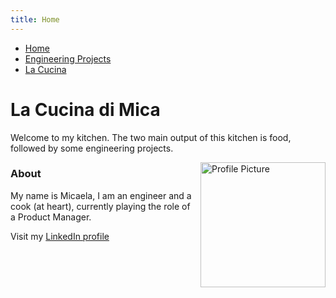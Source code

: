 ```yaml
---
title: Home
---
```


<head>
  <link rel="stylesheet" type="text/css" href="styles.css">
</head>

<nav class="navbar">
  <ul>
    <li><a href="/">Home</a></li>
    <li><a href="/engineering">Engineering Projects</a></li>
    <li><a href="/lacucina">La Cucina</a></li>
  </ul>
</nav>


# La Cucina di Mica
<!--## Benvenuti nella mia cucina-->


Welcome to my kitchen. The two main output of this kitchen is food, followed by some engineering projects.

<figure style="float: right; margin: 0px 0px 10px 10px;">
  <img src="Profile.jpg" alt="Profile Picture" width="200"/>
</figure>

### About
My name is Micaela, I am an engineer and a cook (at heart), currently playing the role of a Product Manager. 


Visit my [LinkedIn profile](https://www.linkedin.com/in/micaelabara)